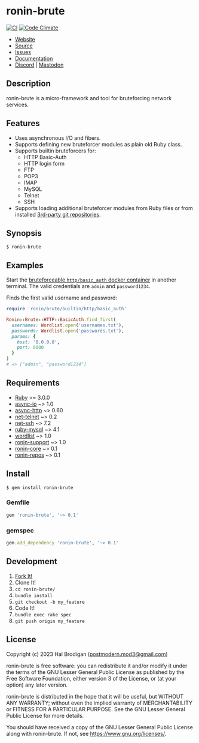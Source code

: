 # ronin-brute

[![CI](https://github.com/ronin-rb/ronin-brute/actions/workflows/ruby.yml/badge.svg)](https://github.com/ronin-rb/ronin-brute/actions/workflows/ruby.yml)
[![Code Climate](https://codeclimate.com/github/ronin-rb/ronin-brute.svg)](https://codeclimate.com/github/ronin-rb/ronin-brute)

* [Website](https://ronin-rb.dev/)
* [Source](https://github.com/ronin-rb/ronin-brute)
* [Issues](https://github.com/ronin-rb/ronin-brute/issues)
* [Documentation](https://ronin-rb.dev/docs/ronin-brute)
* [Discord](https://discord.gg/6WAb3PsVX9) |
  [Mastodon](https://infosec.exchange/@ronin_rb)

## Description

ronin-brute is a micro-framework and tool for bruteforcing network services.

## Features

* Uses asynchronous I/O and fibers.
* Supports defining new bruteforcer modules as plain old Ruby class.
* Supports builtin bruteforcers for:
  * HTTP Basic-Auth
  * HTTP login form
  * FTP
  * POP3
  * IMAP
  * MySQL
  * Telnet
  * SSH
* Supports loading additional bruteforcer modules from Ruby files or from
  installed [3rd-party git repositories][ronin-repos].

## Synopsis

```shell
$ ronin-brute
```

## Examples

Start the [bruteforceable `http/basic_auth` docker
container][bruteforceable/http/basic_auth] in another terminal. The valid
credentials are `admin` and `password1234`.

[bruteforceable/http/basic_auth]: https://github.com/ronin-rb/bruteforceable/tree/main/http/basic_auth

Finds the first valid username and password:

```ruby
require 'ronin/brute/builtin/http/basic_auth'

Ronin::Brute::HTTP::BasicAuth.find_first(
  usernames: Wordlist.open('usernames.txt'),
  passwords: Wordlist.open('passwords.txt'),
  params: {
    host: '0.0.0.0',
    port: 8000
  }
)
# => ["admin", "password1234"]
```

## Requirements

* [Ruby] >= 3.0.0
* [async-io] ~> 1.0
* [async-http] ~> 0.60
* [net-telnet] ~> 0.2
* [net-ssh] ~> 7.2
* [ruby-mysql] ~> 4.1
* [wordlist] ~> 1.0
* [ronin-support] ~> 1.0
* [ronin-core] ~> 0.1
* [ronin-repos] ~> 0.1

## Install

```shell
$ gem install ronin-brute
```

### Gemfile

```ruby
gem 'ronin-brute', '~> 0.1'
```

### gemspec

```ruby
gem.add_dependency 'ronin-brute', '~> 0.1'
```

## Development

1. [Fork It!](https://github.com/ronin-rb/ronin-brute/fork)
2. Clone It!
3. `cd ronin-brute/`
4. `bundle install`
5. `git checkout -b my_feature`
6. Code It!
7. `bundle exec rake spec`
8. `git push origin my_feature`

## License

Copyright (c) 2023 Hal Brodigan (postmodern.mod3@gmail.com)

ronin-brute is free software: you can redistribute it and/or modify
it under the terms of the GNU Lesser General Public License as published
by the Free Software Foundation, either version 3 of the License, or
(at your option) any later version.

ronin-brute is distributed in the hope that it will be useful,
but WITHOUT ANY WARRANTY; without even the implied warranty of
MERCHANTABILITY or FITNESS FOR A PARTICULAR PURPOSE.  See the
GNU Lesser General Public License for more details.

You should have received a copy of the GNU Lesser General Public License
along with ronin-brute.  If not, see <https://www.gnu.org/licenses/>.

[Ruby]: https://www.ruby-lang.org
[async-io]: https://github.com/socketry/async-io#readme
[async-http]: https://github.com/socketry/async-http#readme
[net-telnet]: https://github.com/ruby/net-telnet#readme
[net-ssh]: https://github.com/net-ssh/net-ssh#readme
[ruby-mysql]: https://gitlab.com/tmtms/ruby-mysql#readme
[wordlist]: https://github.com/postmodern/wordlist.rb#readme
[ronin-support]: https://github.com/ronin-rb/ronin-support#readme
[ronin-core]: https://github.com/ronin-rb/ronin-core#readme
[ronin-repos]: https://github.com/ronin-rb/ronin-repos#readme
